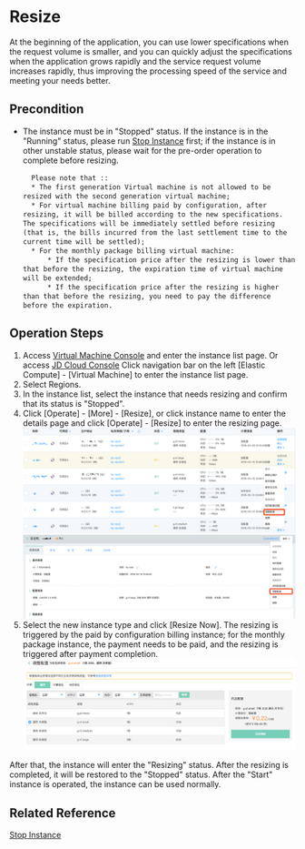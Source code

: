 # Resize

At the beginning of the application, you can use lower specifications when the request volume is smaller, and you can quickly adjust the specifications when the application grows rapidly and the service request volume increases rapidly, thus improving the processing speed of the service and meeting your needs better.

## Precondition

* The instance must be in "Stopped" status. If the instance is in the "Running" status, please run [Stop Instance](Stop-Instance.md) first; if the instance is in other unstable status, please wait for the pre-order operation to complete before resizing.
	
		Please note that ::
		* The first generation Virtual machine is not allowed to be resized with the second generation virtual machine;
		* For virtual machine billing paid by configuration, after resizing, it will be billed according to the new specifications. The specifications will be immediately settled before resizing (that is, the bills incurred from the last settlement time to the current time will be settled);
		* For the monthly package billing virtual machine:
			* If the specification price after the resizing is lower than that before the resizing, the expiration time of virtual machine will be extended;
			* If the specification price after the resizing is higher than that before the resizing, you need to pay the difference before the expiration.


## Operation Steps
1. Access [Virtual Machine Console](https://cns-console.jdcloud.com/host/compute/list) and enter the instance list page. Or access [JD Cloud Console](https://console.jdcloud.com) Click navigation bar on the left [Elastic Compute] - [Virtual Machine] to enter the instance list page.
2. Select Regions.
3. In the instance list, select the instance that needs resizing and confirm that its status is "Stopped".
4. Click [Operate] - [More] - [Resize], or click instance name to enter the details page and click [Operate] - [Resize] to enter the resizing page.
![](../../../../../image/vm/resize1.png) ![](../../../../../image/vm/resize2.png)
5. Select the new instance type and click [Resize Now]. The resizing is triggered by the paid by configuration billing instance; for the monthly package instance, the payment needs to be paid, and the resizing is triggered after payment completion. ![](../../../../../image/vm/resize3.png)

After that, the instance will enter the "Resizing" status. After the resizing is completed, it will be restored to the "Stopped" status. After the "Start" instance is operated, the instance can be used normally.
## Related Reference

[Stop Instance](Stop-Instance.md)
